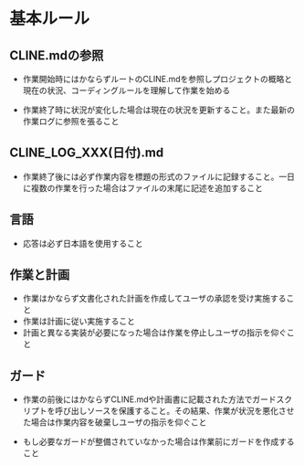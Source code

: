 # 基本ルール

## CLINE.mdの参照

- 作業開始時にはかならずルートのCLINE.mdを参照しプロジェクトの概略と現在の状況、コーディングルールを理解して作業を始める

- 作業終了時に状況が変化した場合は現在の状況を更新すること。また最新の作業ログに参照を張ること

## CLINE_LOG_XXX(日付).md

- 作業終了後には必ず作業内容を標題の形式のファイルに記録すること。一日に複数の作業を行った場合はファイルの末尾に記述を追加すること

## 言語

- 応答は必ず日本語を使用すること

## 作業と計画

- 作業はかならず文書化された計画を作成してユーザの承認を受け実施すること
- 作業は計画に従い実施すること
- 計画と異なる実装が必要になった場合は作業を停止しユーザの指示を仰ぐこと

## ガード

- 作業の前後にはかならずCLINE.mdや計画書に記載された方法でガードスクリプトを呼び出しソースを保護すること。その結果、作業が状況を悪化させた場合は作業内容を破棄しユーザの指示を仰ぐこと

- もし必要なガードが整備されていなかった場合は作業前にガードを作成すること
